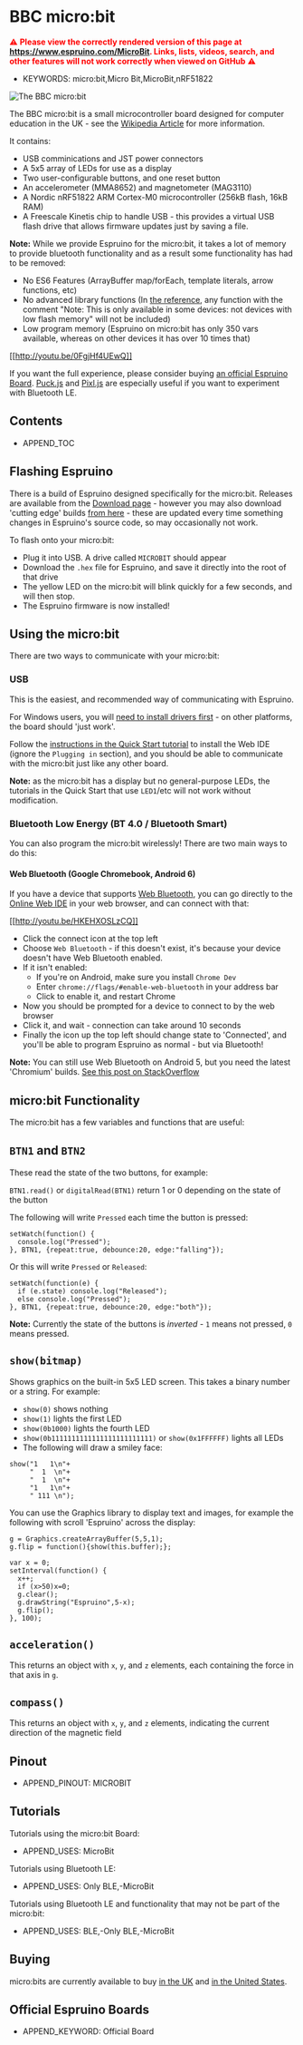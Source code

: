 <!--- Copyright (c) 2016 Gordon Williams, Pur3 Ltd. See the file LICENSE for copying permission. -->
BBC micro:bit
============

<span style="color:red">:warning: **Please view the correctly rendered version of this page at https://www.espruino.com/MicroBit. Links, lists, videos, search, and other features will not work correctly when viewed on GitHub** :warning:</span>

* KEYWORDS: micro:bit,Micro Bit,MicroBit,nRF51822

![The BBC micro:bit](MicroBit/board.jpg)

The BBC micro:bit is a small microcontroller board designed for computer education in the UK - see the [Wikipedia Article](https://en.wikipedia.org/wiki/Micro_Bit) for more information.

It contains:

* USB comminications and JST power connectors
* A 5x5 array of LEDs for use as a display
* Two user-configurable buttons, and one reset button
* An accelerometer (MMA8652) and magnetometer (MAG3110)
* A Nordic nRF51822 ARM Cortex-M0 microcontroller (256kB flash, 16kB RAM)
* A Freescale Kinetis chip to handle USB - this provides a virtual USB flash drive that allows firmware updates just by saving a file.

**Note:** While we provide Espruino for the micro:bit, it takes a lot of memory
to provide bluetooth functionality and as a result some functionality has had to
be removed:

* No ES6 Features (ArrayBuffer map/forEach, template literals, arrow functions, etc)
* No advanced library functions (In [the reference](http://www.espruino.com/Reference),
any function with the comment "Note: This is only available in some devices: not
devices with low flash memory" will not be included)
* Low program memory (Espruino on micro:bit has only 350 vars available, whereas
on other devices it has over 10 times that)

[[http://youtu.be/0FgjHf4UEwQ]]

If you want the full experience, please consider buying [an official Espruino Board](http://www.espruino.com/Order).
[Puck.js](http://www.espruino.com/Puck.js) and [Pixl.js](http://www.espruino.com/Pixl.js)  are especially useful if you want to
experiment with Bluetooth LE.

Contents
--------

* APPEND_TOC

Flashing Espruino
------------------

<a name="firmware-updates"></a>There is a build of Espruino designed specifically for the micro:bit. Releases are available from the [Download page](/Download#microbit) - however you may also download 'cutting edge' builds [from here](http://www.espruino.com/binaries/travis/master/) - these are updated every time something changes in Espruino's source code, so may occasionally not work.

To flash onto your micro:bit:

* Plug it into USB. A drive called `MICROBIT` should appear
* Download the `.hex` file for Espruino, and save it directly into the root of that drive
* The yellow LED on the micro:bit will blink quickly for a few seconds, and will then stop.
* The Espruino firmware is now installed!


Using the micro:bit
-------------------

There are two ways to communicate with your micro:bit:

### USB

This is the easiest, and recommended way of communicating with Espruino.

For Windows users, you will [need to install drivers first](https://developer.mbed.org/handbook/Windows-serial-configuration) - on other platforms, the board should 'just work'.

Follow the [instructions in the Quick Start tutorial](/Quick+Start) to install the Web IDE (ignore the `Plugging in` section), and you should be able to communicate with the micro:bit just like any other board.

**Note:** as the micro:bit has a display but no general-purpose LEDs, the tutorials in the Quick Start that use `LED1`/etc will not work without modification.

### Bluetooth Low Energy (BT 4.0 / Bluetooth Smart)

You can also program the micro:bit wirelessly! There are two main ways to do this:

#### Web Bluetooth (Google Chromebook, Android 6)

If you have a device that supports [Web Bluetooth](https://webbluetoothcg.github.io/web-bluetooth/), you can go directly to the [Online Web IDE](https://espruino.github.io/EspruinoWebIDE/) in your web browser, and can connect with that:

[[http://youtu.be/HKEHXOSLzCQ]]

* Click the connect icon at the top left
* Choose `Web Bluetooth` - if this doesn't exist, it's because your device doesn't have Web Bluetooth enabled.
* If it isn't enabled:
  * If you're on Android, make sure you install `Chrome Dev`
  * Enter `chrome://flags/#enable-web-bluetooth` in your address bar
  * Click to enable it, and restart Chrome
* Now you should be prompted for a device to connect to by the web browser
* Click it, and wait - connection can take around 10 seconds
* Finally the icon up the top left should change state to 'Connected', and you'll be able to program Espruino as normal - but via Bluetooth!

**Note:** You can still use Web Bluetooth on Android 5, but you need the latest 'Chromium' builds. [See this post on StackOverflow](http://stackoverflow.com/questions/34810194/can-i-try-web-bluetooth-on-chrome-for-android-lollipop/34810195#34810195)

micro:bit Functionality
-----------------------

The micro:bit has a few variables and functions that are useful:

## `BTN1` and `BTN2`

These read the state of the two buttons, for example:

`BTN1.read()` or `digitalRead(BTN1)` return 1 or 0 depending on the state of the button

The following will write `Pressed` each time the button is pressed:

```
setWatch(function() {
  console.log("Pressed");
}, BTN1, {repeat:true, debounce:20, edge:"falling"});
```

Or this will write `Pressed` or `Released`:

```
setWatch(function(e) {
  if (e.state) console.log("Released");
  else console.log("Pressed");
}, BTN1, {repeat:true, debounce:20, edge:"both"});
```

**Note:** Currently the state of the buttons is *inverted* - `1` means not pressed, `0` means pressed.

## `show(bitmap)`

Shows graphics on the built-in 5x5 LED screen. This takes a binary number or a string. For example:

* `show(0)` shows nothing
* `show(1)` lights the first LED
* `show(0b1000)` lights the fourth LED
* `show(0b1111111111111111111111111)` or `show(0x1FFFFFF)` lights all LEDs
* The following will draw a smiley face:

```
show("1   1\n"+
     "  1  \n"+
     "  1  \n"+
     "1   1\n"+
     " 111 \n");
````

You can use the Graphics library to display text and images, for example the following with scroll 'Espruino' across the display:

```
g = Graphics.createArrayBuffer(5,5,1);
g.flip = function(){show(this.buffer);};

var x = 0;
setInterval(function() {
  x++;
  if (x>50)x=0;
  g.clear();
  g.drawString("Espruino",5-x);
  g.flip();
}, 100);
```

## `acceleration()`

This returns an object with `x`, `y`, and `z` elements, each containing the force in that axis in `g`.

## `compass()`

This returns an object with `x`, `y`, and `z` elements, indicating the current direction of the magnetic field


Pinout
------

* APPEND_PINOUT: MICROBIT


Tutorials
--------

Tutorials using the micro:bit Board:

* APPEND_USES: MicroBit

Tutorials using Bluetooth LE:

* APPEND_USES: Only BLE,-MicroBit

Tutorials using Bluetooth LE and functionality that may not be part of the micro:bit:

* APPEND_USES: BLE,-Only BLE,-MicroBit


Buying
-------

micro:bits are currently available to buy [in the UK](https://www.element14.com/community/community/stem-academy/microbit) and [in the United States](https://www.techwillsaveus.com/shop/microbit/).


Official Espruino Boards
-------------------------

* APPEND_KEYWORD: Official Board
